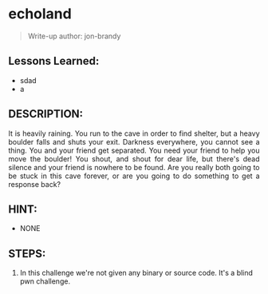 # echoland

> Write-up author: jon-brandy

## Lessons Learned:
- sdad
- a

## DESCRIPTION:

<p align="justify">
It is heavily raining. You run to the cave in order to find shelter, but a heavy boulder falls and shuts your exit. Darkness everywhere, you cannot see a thing. You and your friend get separated. You need your friend to help you move the boulder! You shout, and shout for dear life, but there's dead silence and your friend is nowhere to be found. Are you really both going to be stuck in this cave forever, or are you going to do something to get a response back?
</p>


## HINT: 
- NONE

## STEPS:
1. In this challenge we're not given any binary or source code. It's a blind pwn challenge.
